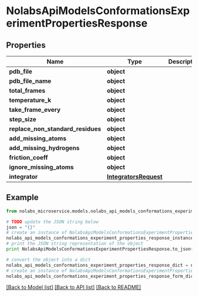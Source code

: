 # NolabsApiModelsConformationsExperimentPropertiesResponse


## Properties

Name | Type | Description | Notes
------------ | ------------- | ------------- | -------------
**pdb_file** | **object** |  | 
**pdb_file_name** | **object** |  | 
**total_frames** | **object** |  | 
**temperature_k** | **object** |  | 
**take_frame_every** | **object** |  | 
**step_size** | **object** |  | 
**replace_non_standard_residues** | **object** |  | 
**add_missing_atoms** | **object** |  | 
**add_missing_hydrogens** | **object** |  | 
**friction_coeff** | **object** |  | 
**ignore_missing_atoms** | **object** |  | 
**integrator** | [**IntegratorsRequest**](IntegratorsRequest.md) |  | [optional] 

## Example

```python
from nolabs_microservice.models.nolabs_api_models_conformations_experiment_properties_response import NolabsApiModelsConformationsExperimentPropertiesResponse

# TODO update the JSON string below
json = "{}"
# create an instance of NolabsApiModelsConformationsExperimentPropertiesResponse from a JSON string
nolabs_api_models_conformations_experiment_properties_response_instance = NolabsApiModelsConformationsExperimentPropertiesResponse.from_json(json)
# print the JSON string representation of the object
print NolabsApiModelsConformationsExperimentPropertiesResponse.to_json()

# convert the object into a dict
nolabs_api_models_conformations_experiment_properties_response_dict = nolabs_api_models_conformations_experiment_properties_response_instance.to_dict()
# create an instance of NolabsApiModelsConformationsExperimentPropertiesResponse from a dict
nolabs_api_models_conformations_experiment_properties_response_form_dict = nolabs_api_models_conformations_experiment_properties_response.from_dict(nolabs_api_models_conformations_experiment_properties_response_dict)
```
[[Back to Model list]](../README.md#documentation-for-models) [[Back to API list]](../README.md#documentation-for-api-endpoints) [[Back to README]](../README.md)


